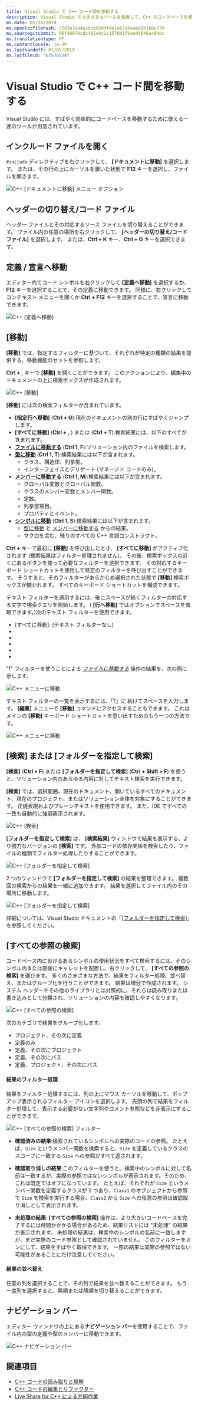 ```yaml
---
title: Visual Studio で C++ コード間を移動する
description: Visual Studio のさまざまなツールを使用して、C++ のコードベースを移動します。
ms.date: 05/28/2019
ms.openlocfilehash: c2d3a1aa4a26cb820ff4a1e87d6eae88b1b8e739
ms.sourcegitcommit: 96f48079cdc402e4c2c1578d1f1eed4846a484dc
ms.translationtype: HT
ms.contentlocale: ja-JP
ms.lasthandoff: 07/05/2019
ms.locfileid: "67576524"
---
```

# <a name="navigate-c-code-in-visual-studio"></a>Visual Studio で C++ コード間を移動する

Visual Studio には、すばやく効率的にコードベースを移動するために使える一連のツールが用意されています。

## <a name="open-an-included-file"></a>インクルード ファイルを開く

`#include` ディレクティブを右クリックして、 **[ドキュメントに移動]** を選択します。 または、その行の上にカーソルを置いた状態で **F12** キーを選択し、ファイルを開きます。

![C&#43;&#43; [ドキュメントに移動] メニュー オプション](../ide/media/go-to-document.png "[ドキュメントに移動]")

## <a name="toggle-headercode-file"></a>ヘッダーの切り替え/コード ファイル

ヘッダー ファイルとその対応するソース ファイルを切り替えることができます。 ファイル内の任意の場所を右クリックして、 **[ヘッダーの切り替え/コード ファイル]** を選択します。 または、**Ctrl + K** キー、**Ctrl + O** キーを選択できます。

## <a name="go-to-definitiondeclaration"></a>定義 / 宣言へ移動

エディター内でコード シンボルを右クリックして **[定義へ移動]** を選択するか、**F12** キーを選択することで、その定義に移動できます。 同様に、右クリックしてコンテキスト メニューを開くか **Ctrl + F12** キーを選択することで、宣言に移動できます。

![C&#43;&#43; [定義へ移動]](../ide/media/go-to-def.png "[定義へ移動]")

## <a name="go-to"></a>[移動]

**[移動]** では、指定するフィルターに基づいて、それぞれが特定の種類の結果を提供する、移動機能のセットを参照します。 

**Ctrl + ,** キーで **[移動]** を開くことができます。 このアクションにより、編集中のドキュメントの上に検索ボックスが作成されます。

![C&#43;&#43; [移動]](../ide/media/go-to-cpp.png "[移動]")

**[移動]** には次の検索フィルターが含まれています。

- **[指定行へ移動]** (**Ctrl + G**):現在のドキュメントの別の行にすばやくジャンプします。
- **[すべてに移動]** (**Ctrl + ,** ) または (**Ctrl + T**):検索結果には、以下のすべてが含まれます。
- **[ファイルに移動する]** (**Ctrl 1, F**):ソリューション内のファイルを検索します。
- **[型に移動]** (**Ctrl 1, T**):検索結果には以下が含まれます。
  - クラス、構造体、列挙型。
  - インターフェイスとデリゲート (マネージド コードのみ)。
- **[メンバーに移動する]** (**Ctrl 1, M**):検索結果には以下が含まれます。
  - グローバル変数とグローバル関数。
  - クラスのメンバー変数とメンバー関数。
  - 定数。
  - 列挙型項目。
  - プロパティとイベント。
- **[シンボルに移動]** (**Ctrl 1, S**):検索結果には以下が含まれます。
  - [型に移動] と [メンバーに移動する] からの結果。
  - マクロを含む、残りのすべての C++ 言語コンストラクト。

**Ctrl +** キーで最初に **[移動]** を呼び出したとき、 **[すべてに移動]** がアクティブ化されます (検索結果はフィルター処理されません)。 その後、検索ボックスの近くにあるボタンを使って必要なフィルターを選択できます。 その対応するキーボード ショートカットを使用して特定のフィルターを呼び出すことができます。 そうすると、そのフィルターがあらかじめ選択された状態で **[移動]** 検索ボックスが開かれます。 すべてのキーボード ショートカットを構成できます。

テキスト フィルターを適用するには、後にスペースが続くフィルターの対応する文字で検索クエリを開始します。 ( **[行へ移動]** ではオプションでスペースを省略できます。)次のテキスト フィルターを使用できます。

- [すべてに移動]: (テキスト フィルターなし)
- [行番号に移動]: :
- [ファイルに移動する]: f
- [型に移動]: t
- [メンバーに移動する]: m
- [シンボルに移動]: #

"f" フィルターを使うことによる *[ファイルに移動する]* 操作の結果を、次の例に示します。

![C&#43;&#43; メニューに移動](../ide/media/vs2017-go-to-results.png "メニューに移動")

テキスト フィルターの一覧を表示するには、「?」に 続けてスペースを入力します。 **[編集]** メニューで **[移動]** コマンドにアクセスすることもできます。 これはメインの **[移動]** キーボード ショートカットを思い出すためのもう一つの方法です。

![C&#43;&#43; メニューに移動](../ide/media/go-to-menu-cpp.png "メニューに移動")

## <a name="find-or-find-in-files"></a>[検索] または [フォルダーを指定して検索]

**[検索]** (**Ctrl + F**) または **[フォルダーを指定して検索]** (**Ctrl + Shift + F**) を使うと、ソリューション内のあらゆる内容に対してテキスト検索を実行できます。

**[検索]** では、選択範囲、現在のドキュメント、開いているすべてのドキュメント、現在のプロジェクト、またはソリューション全体を対象にすることができます。 正規表現およびプレーンテキストを使用できます。 また、IDE ですべての一致も自動的に強調表示されます。

![C&#43;&#43; [検索]](../ide/media/find-cpp.png "[検索]")

**[フォルダーを指定して検索]** は、 **[検索結果]** ウィンドウで結果を表示する、より強力なバージョンの **[検索]** です。 外部コードの依存関係を検索したり、ファイルの種類でフィルター処理したりすることができます。 

![C&#43;&#43; [フォルダーを指定して検索]](../ide/media/find-in-files-cpp.png "[フォルダーを指定して検索]")

2 つのウィンドウで **[フォルダーを指定して検索]** の結果を整理できます。 複数回の検索からの結果を一緒に追加できます。 結果を選択してファイル内のその場所に移動します。

![C&#43;&#43; [フォルダーを指定して検索]](../ide/media/vs2017-find-in-files-results.png "[フォルダーを指定して検索]")

詳細については、Visual Studio ドキュメントの「[[フォルダーを指定して検索]](/visualstudio/ide/find-in-files)」を参照してください。

## <a name="find-all-references"></a>[すべての参照の検索]

コードベース内におけるあるシンボルの使用状況をすべて検索するには、そのシンボル内または直後にキャレットを配置し、右クリックして、 **[すべての参照の検索]** を選びます。 多くのさまざまな方法で、結果をフィルター処理、並べ替え、またはグループ化を行うことができます。 結果は増分で作成されます。 システム ヘッダーやその他のライブラリとは対照的に、それらは読み取りまたは書き込みとして分類され、ソリューションの内容を確認しやすくなります。

![C&#43;&#43; [すべての参照の検索]](../ide/media/find-all-references-results-cpp.png "[すべての参照の検索]")

次のカテゴリで結果をグループ化します。

- プロジェクト、その次に定義
- 定義のみ
- 定義、その次にプロジェクト
- 定義、その次にパス
- 定義、プロジェクト、その次にパス

 #### <a name="filter-results"></a>結果のフィルター処理

結果をフィルター処理するには、列の上にマウス カーソルを移動して、ポップアップ表示されるフィルター アイコンを選択します。 先頭の列で結果をフィルター処理して、表示する必要がない文字列やコメント参照などを非表示にすることができます。

![C&#43;&#43; [すべての参照の検索] フィルター](../ide/media/find-all-references-filters-cpp.png "[すべての参照の検索] フィルター")

- **確認済みの結果**:検索されているシンボルへの実際のコードの参照。 たとえば、`Size` というメンバー関数を検索すると、`Size` を定義しているクラスのスコープに一致する `Size` への参照がすべて返されます。

- **確認取り消しの結果**:このフィルターを使うと、検索中のシンボルに対して名前は一致するが、実際の参照ではないシンボルが表示されます。そのため、これは既定ではオフになっています。 たとえば、それぞれが `Size` というメンバー関数を定義するクラスが 2 つあり、`Class1` のオブジェクトから参照で `Size` を検索を実行する場合、`Class2` から `Size` への任意の参照は確認取り消しとして表示されます。

- **未処理の結果**: **[すべての参照の検索]** 操作は、より大きいコードベースを完了するには時間かかかる場合があるため、結果リストには "未処理" の結果が表示されます。 未処理の結果は、検索中のシンボルの名前に一致しますが、まだ実際のコード参照として確認されていません。 このフィルターをオンにして、結果をすばやく取得できます。 一部の結果は実際の参照ではない可能性があることにだけ注意してください。

 #### <a name="sort-results"></a>結果の並べ替え

任意の列を選択することで、その列で結果を並べ替えることができます。 もう一度列を選択すると、昇順または降順を切り替えることができます。

## <a name="navigation-bar"></a>ナビゲーション バー

エディター ウィンドウの上にある**ナビゲーション バー**を使用することで、ファイル内の型の定義や型のメンバーに移動できます。

![C&#43;&#43; ナビゲーション バー](../ide/media/navbar-cpp.png "ナビゲーション バー")

## <a name="see-also"></a>関連項目

- [C++ コードの読み取りと理解](read-and-understand-code-cpp.md)</br>
- [C++ コードの編集とリファクター](read-and-understand-code-cpp.md)</br>
- [Live Share for C++ による共同作業](live-share-cpp.md)
